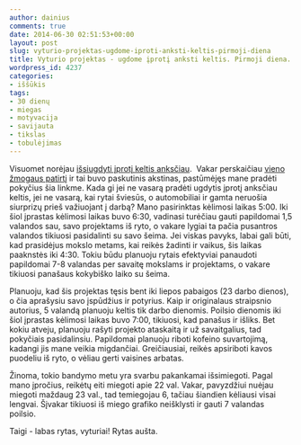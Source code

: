 ```yaml
---
author: dainius
comments: true
date: 2014-06-30 02:51:53+00:00
layout: post
slug: vyturio-projektas-ugdome-iproti-anksti-keltis-pirmoji-diena
title: Vyturio projektas - ugdome įprotį anksti keltis. Pirmoji diena.
wordpress_id: 4237
categories:
- iššūkis
tags:
- 30 dienų
- miegas
- motyvacija
- savijauta
- tikslas
- tobulėjimas
---
```


Visuomet norėjau [išsiugdyti įprotį keltis anksčiau](http://30dienu.lt/pakeisk-12-iprociu/).  Vakar perskaičiau [vieno žmogaus patirtį](https://medium.com/life-hacks-for-business/12-lessons-of-waking-up-at-4-30-a-m-for-21-days-90d1053c3634) ir tai buvo paskutinis akstinas, pastūmėjęs mane pradėti pokyčius šia linkme. Kada gi jei ne vasarą pradėti ugdytis įprotį anksčiau keltis, jei ne vasarą, kai rytai šviesūs, o automobiliai ir gamta neruošia siurprizų prieš važiuojant į darbą? Mano pasirinktas kėlimosi laikas 5:00. Iki šiol įprastas kėlimosi laikas buvo 6:30, vadinasi turėčiau gauti papildomai 1,5 valandos sau, savo projektams iš ryto, o vakare lygiai ta pačia pusantros valandos tikiuosi pasidalinti su savo šeima. Jei viskas pavyks, labai gali būti, kad prasidėjus mokslo metams, kai reikės žadinti ir vaikus, šis laikas paaknstės iki 4:30. Tokiu būdu planuoju rytais efektyviai panaudoti papildomai 7-8 valandas per savaitę mokslams ir projektams, o vakare tikiuosi panašaus kokybiško laiko su šeima.

Planuoju, kad šis projektas tęsis bent iki liepos pabaigos (23 darbo dienos), o čia aprašysiu savo įspūdžius ir potyrius. Kaip ir originalaus straipsnio autorius, 5 valandą planuoju keltis tik darbo dienomis. Poilsio dienomis iki šiol įprastas kėlimosi laikas buvo 7:00, tikiuosi, kad panašus ir išliks. Bet kokiu atveju, planuoju rašyti projekto ataskaitą ir už savaitgalius, tad pokyčiais pasidalinsiu. Papildomai planuoju riboti kofeino suvartojimą, kadangi jis mane veikia migdančiai. Greičiausiai, reikės apsiriboti kavos puodeliu iš ryto, o vėliau gerti vaisines arbatas.

Žinoma, tokio bandymo metu yra svarbu pakankamai išsimiegoti. Pagal mano įpročius, reikėtų eiti miegoti apie 22 val. Vakar, pavyzdžiui nuėjau miegoti maždaug 23 val., tad temiegojau 6, tačiau šiandien kėliausi visai lengvai. Šįvakar tikiuosi iš miego grafiko neišklysti ir gauti 7 valandas poilsio.

Taigi - labas rytas, vyturiai! Rytas aušta.
